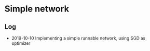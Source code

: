 # Simple network

## Log

* 2019-10-10 Implementing a simple runnable network, using SGD as optimizer